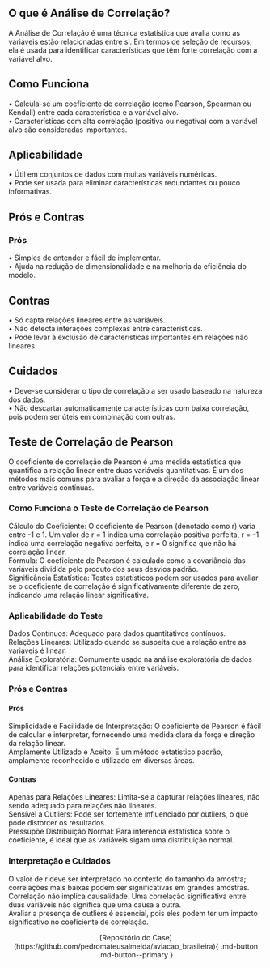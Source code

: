 ## O que é Análise de Correlação?
A Análise de Correlação é uma técnica estatística que avalia como as variáveis estão relacionadas entre si. Em termos de seleção de recursos, ela é usada para identificar características que têm forte correlação com a variável alvo.<br />
## Como Funciona
•	Calcula-se um coeficiente de correlação (como Pearson, Spearman ou Kendall) entre cada característica e a variável alvo.<br />
•	Características com alta correlação (positiva ou negativa) com a variável alvo são consideradas importantes.<br />
## Aplicabilidade
•	Útil em conjuntos de dados com muitas variáveis numéricas.<br />
•	Pode ser usada para eliminar características redundantes ou pouco informativas.<br />
## Prós e Contras
### Prós
•	Simples de entender e fácil de implementar.<br />
•	Ajuda na redução de dimensionalidade e na melhoria da eficiência do modelo.<br />
## Contras
•	Só capta relações lineares entre as variáveis.<br />
•	Não detecta interações complexas entre características.<br />
•	Pode levar à exclusão de características importantes em relações não lineares.<br />
## Cuidados
•	Deve-se considerar o tipo de correlação a ser usado baseado na natureza dos dados.<br />
•	Não descartar automaticamente características com baixa correlação, pois podem ser úteis em combinação com outras.<br />


## Teste de Correlação de Pearson
O coeficiente de correlação de Pearson é uma medida estatística que quantifica a relação linear entre duas variáveis quantitativas. É um dos métodos mais comuns para avaliar a força e a direção da associação linear entre variáveis contínuas.<br />

### Como Funciona o Teste de Correlação de Pearson
Cálculo do Coeficiente: O coeficiente de Pearson (denotado como r) varia entre -1 e 1. Um valor de r = 1 indica uma correlação positiva perfeita, r = -1 indica uma correlação negativa perfeita, e r = 0 significa que não há correlação linear.<br />
Fórmula: O coeficiente de Pearson é calculado como a covariância das variáveis dividida pelo produto dos seus desvios padrão.<br />
Significância Estatística: Testes estatísticos podem ser usados para avaliar se o coeficiente de correlação é significativamente diferente de zero, indicando uma relação linear significativa.<br />

### Aplicabilidade do Teste
Dados Contínuos: Adequado para dados quantitativos contínuos.<br />
Relações Lineares: Utilizado quando se suspeita que a relação entre as variáveis é linear.<br />
Análise Exploratória: Comumente usado na análise exploratória de dados para identificar relações potenciais entre variáveis.<br />

### Prós e Contras
#### Prós
Simplicidade e Facilidade de Interpretação: O coeficiente de Pearson é fácil de calcular e interpretar, fornecendo uma medida clara da força e direção da relação linear.<br />
Amplamente Utilizado e Aceito: É um método estatístico padrão, amplamente reconhecido e utilizado em diversas áreas.<br />
#### Contras
Apenas para Relações Lineares: Limita-se a capturar relações lineares, não sendo adequado para relações não lineares.<br />
Sensível a Outliers: Pode ser fortemente influenciado por outliers, o que pode distorcer os resultados.<br />
Pressupõe Distribuição Normal: Para inferência estatística sobre o coeficiente, é ideal que as variáveis sigam uma distribuição normal.<br />

### Interpretação e Cuidados
O valor de r deve ser interpretado no contexto do tamanho da amostra; correlações mais baixas podem ser significativas em grandes amostras.<br />
Correlação não implica causalidade. Uma correlação significativa entre duas variáveis não significa que uma causa a outra.<br />
Avaliar a presença de outliers é essencial, pois eles podem ter um impacto significativo no coeficiente de correlação.<br />

<center>
[Repositório do Case](https://github.com/pedromateusalmeida/aviacao_brasileira){ .md-button .md-button--primary }
<center>
&nbsp;&nbsp;&nbsp;&nbsp;&nbsp;&nbsp;&nbsp;&nbsp;&nbsp;&nbsp;